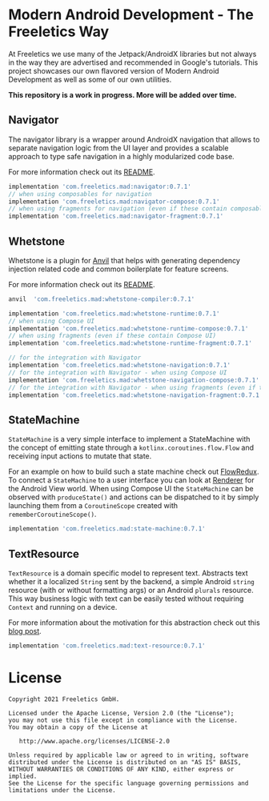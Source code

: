 # Modern Android Development - The Freeletics Way

At Freeletics we use many of the Jetpack/AndroidX libraries but not always in the way 
they are advertised and recommended in Google's tutorials.
This project showcases our own flavored version of Modern Android Development
as well as some of our own utilities.

**This repository is a work in progress. More will be added over time.**


## Navigator

The navigator library is a wrapper around AndroidX navigation that allows to separate navigation
logic from the UI layer and provides a scalable approach to type safe navigation in a highly
modularized code base.

For more information check out its [README][4].

```groovy
implementation 'com.freeletics.mad:navigator:0.7.1'
// when using composables for navigation
implementation 'com.freeletics.mad:navigator-compose:0.7.1'
// when using fragments for navigation (even if these contain composables)
implementation 'com.freeletics.mad:navigator-fragment:0.7.1'
```


## Whetstone

Whetstone is a plugin for [Anvil][5] that helps with
generating dependency injection related code and common boilerplate for feature screens.

For more information check out its [README][6].

```groovy
anvil  'com.freeletics.mad:whetstone-compiler:0.7.1'

implementation 'com.freeletics.mad:whetstone-runtime:0.7.1'
// when using Compose UI
implementation 'com.freeletics.mad:whetstone-runtime-compose:0.7.1'
// when using fragments (even if these contain Compose UI)
implementation 'com.freeletics.mad:whetstone-runtime-fragment:0.7.1'

// for the integration with Navigator
implementation 'com.freeletics.mad:whetstone-navigation:0.7.1'
// for the integration with Navigator - when using Compose UI
implementation 'com.freeletics.mad:whetstone-navigation-compose:0.7.1'
// for the integration with Navigator - when using fragments (even if these contain Compose UI)
implementation 'com.freeletics.mad:whetstone-navigation-fragment:0.7.1'
```


## StateMachine

`StateMachine` is a very simple interface to implement a StateMachine with the concept of emitting
state through a `kotlinx.coroutines.flow.Flow` and receiving input actions to mutate that state.

For an example on how to build such a state machine check out [FlowRedux][2]. To connect a
`StateMachine` to a user interface you can look at [Renderer][3] for the Android View world.
When using Compose UI the `StateMachine` can be observed with `produceState()` and actions can be dispatched
to it by simply launching them from a `CoroutineScope` created with `rememberCoroutineScope()`.

```groovy
implementation 'com.freeletics.mad:state-machine:0.7.1'
```


## TextResource

`TextResource` is a domain specific model to represent text. Abstracts text
whether it a localized `String` sent by the backend, a simple Android `string`
resource (with or without formatting args) or an Android `plurals` resource.
This way business logic with text can be easily tested without requiring
`Context` and running on a device.

For more information about the motivation for this abstraction check out this
[blog post][1].

```groovy
implementation 'com.freeletics.mad:text-resource:0.7.1'
```


# License

```
Copyright 2021 Freeletics GmbH.

Licensed under the Apache License, Version 2.0 (the "License");
you may not use this file except in compliance with the License.
You may obtain a copy of the License at

   http://www.apache.org/licenses/LICENSE-2.0

Unless required by applicable law or agreed to in writing, software
distributed under the License is distributed on an "AS IS" BASIS,
WITHOUT WARRANTIES OR CONDITIONS OF ANY KIND, either express or implied.
See the License for the specific language governing permissions and
limitations under the License.
```

  [1]: https://freeletics.engineering/2021/01/22/abstraction-text-resource.html
  [2]: https://freeletics.github.io/FlowRedux/dsl/
  [3]: https://github.com/gabrielittner/renderer
  [4]: navigator/README.md
  [5]: https://github.com/square/anvil
  [6]: whetstone/README.md
